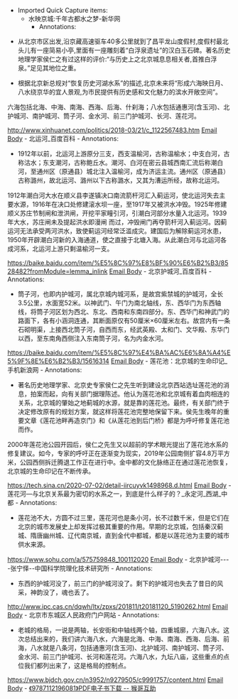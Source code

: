 - Imported Quick Capture items:
    - 水映京城:千年古都水之梦-新华网
        - Annotations:

* 从北京市区出发,沿京藏高速驱车40多公里就到了昌平龙山度假村,度假村最北头儿有一座简易小亭,里面有一座雕刻着“白浮泉遗址”的汉白玉石碑。著名历史地理学家侯仁之有过这样的评价:“与历史上之北京城息息相关者,首推白浮泉。”足见其地位之重。

* 根据北京新总规对“恢复历史河湖水系”的描述,北京未来将“形成六海映日月、八水绕京华的宜人景观,为市民提供有历史感和文化魅力的滨水开敞空间”。

六海包括北海、中海、南海、西海、后海、什刹海；八水包括通惠河(含玉河)、北护城河、南护城河、筒子河、金水河、前三门护城河、长河、莲花河。

http://www.xinhuanet.com/politics/2018-03/21/c_1122567483.htm [Email Body](https://files.todoist.com/6Urpa0WyC20tUqUriEAKm3TRI0SW22-V8rAdT7WPNz2swUWNGRyFi9MobhcPdsG_/by/21878347/as/file.html)
    - 北运河_百度百科
        - Annotations:

* 1912年以前，北运河上游原分三支，西支温榆河，古称温榆水；中支白河，古称沽水；东支潮河，古称鲍丘水。潮河、白河在密云县城西南汇流后称潮白河，至通州区（原通县）城北注入温榆河，成为济运主流。通州区（原通县）古称潞州，故北运河、潞州以下古称潞水，又其为漕运所经，故称北运河。

1912年潮白河大水在顺义县李遂镇决口南流箭杆河汇入蓟运河，使北运河失去主要水源，1916年在决口处修建滚水坝一座，至1917年又被洪水冲毁。1925年修建顺义苏庄节制闸和泄洪闸，开挖平家疃引河，引潮白河部分水量入北运河。1939年大水，苏庄闸未及提起洪水即漫闸
而过，冲毁闸门再夺箭杆河入蓟运河。因蓟运河无法承受两河洪水，致使蓟运河经常泛滥成灾。建国后为解除蓟运河水患，1950年开辟潮白河新的入海通道，使之直接于北塘入海。从此潮白河与北运河各成河系，北运河上游只剩温榆河一支。



https://baike.baidu.com/item/%E5%8C%97%E8%BF%90%E6%B2%B3/8528482?fromModule=lemma_inlink [Email Body](https://files.todoist.com/3ibZH1jAm_i-HaTJpHeK1dhtl-upJb6l3xHKme6hB4x3UZVJdRRNwYFclkj7ckOA/by/21878347/as/file.html)
    - 北京护城河_百度百科
        - Annotations:

* 筒子河，也即内护城河，属北京城内城河系，是故宫紫禁城的护城河，全长3.5公里，水面宽52米。以神武门、午门为南北轴线，东、西华门为东西轴线，将筒子河区划为西北、东北、西南和东南四部分。东、西华门和神武门的路面下，各有小涵洞连通，其断面原仅有50厘米×60厘米左右。故宫内有一条石砌明渠，上接西北筒子河，自西而东，经武英殿、太和门、文华殿、东华门以西，至东南角西侧注入东南筒子河，名为内金水河。



https://baike.baidu.com/item/%E5%8C%97%E4%BA%AC%E6%8A%A4%E5%9F%8E%E6%B2%B3/15616314 [Email Body](https://files.todoist.com/Ha4r7TYFVQvE3YJ6AND_FPnjth8KgZencLhK5KXiyJBlIEEHL0VrU78zAzGd8R81/by/21878347/as/file.html)
    - 莲花池：北京城的生命印记_手机新浪网
        - Annotations:

* 著名历史地理学家、北京史专家侯仁之先生听到建设北京西站选址莲花池的消息，拍案而起，向有关部门据理陈述。他认为莲花池和北京城有着血肉相连的关系，北京城的肇始之地蓟城的水源，就是靠的莲花池。最终，有关部门终于决定修改原有的规划方案，就这样将莲花池完整地保留下来。侯先生晚年的重要文章《莲花池畔再造京门》和《从莲花池到后门桥》都是为呼吁修复莲花池而作。

2000年莲花池公园开园后，侯仁之先生又以超前的学术眼光提出了莲花池水系的修复建议。如今，专家的呼吁正在逐渐变为现实，2019年公园南侧扩容4.8万平方米，公园西侧拆迁腾退工作正在进行中。金中都的文化脉络正在通过莲花池恢复，北京城的生命印记在不断传承。



https://tech.sina.cn/2020-07-02/detail-iircuyvk1498968.d.html [Email Body](https://files.todoist.com/G3IwtiBCh7ykXnvuP_Qw1CPRaXZ5CywSJcIEU2TYTjWkGO3G2UqB_EOihycHEfOD/by/21878347/as/file.html)
    - 莲花河—与北京关系最为密切的水系之一，到底是什么样子的？_永定河_西湖_中都
        - Annotations:

* 莲花池不大，方圆不过三里，莲花河也是条小河，长不过数千米，但是它们在北京的城市发展史上却发挥过极其重要的作用。早期的北京城，包括秦汉蓟城、隋唐幽州城、辽代南京城，直到金代中都城，都是以莲花池为主要的城市供水来源。



https://www.sohu.com/a/575759848_100112020 [Email Body](https://files.todoist.com/40bfiFdecKPazo70BZTKiWPu2E9rTsx21V2t0hQRgU2Pc15lc5clHnCs89kmTf_B/by/21878347/as/file.html)
    - 北京护城河----张宁怿--中国科学院理化技术研究所
        - Annotations:

* 东西的护城河没了，前三门的护城河没了。剩下的护城河也失去了昔日的风采，神韵没了，魂也丢了。



http://www.ipc.cas.cn/dqwh/ltx/zpxs/201811/t20181120_5190262.html [Email Body](https://files.todoist.com/ldTM0L4F2Xy7G5d1g-AvrnnNSmEGDy9gO6ffeBH6k-KUCvftLjmLRV58W1br1S-1/by/21878347/as/file.html)
    - 北京市东城区人民政府门户网站
        - Annotations:

* 老城的格局，一说是两轴，长安街和中轴线两个轴，四重城廓，六海八水。这次总结出来的，我们讲六海八水，六海是北海、中海、南海、西海、后海、前海，八水就是八条河，包括通惠河(含玉河)、北护城河、南护城河、筒子河、金水河、前三门护城河、长河和莲花河。六海八水，九坛八庙，这些重点的点位我们都列出来了，这是格局的控制点。



https://www.bjdch.gov.cn/n3952/n9279505/c9991757/content.html [Email Body](https://files.todoist.com/85_Gl3OFlLVedClFUG1ILL8o8ojL0GLKDyZgsn3bs2SMVj2sGKrwDvYlB4y_Nf6p/by/21878347/as/file.html)
    - [《9787112196081》PDF电子书下载 -- 猴哥互助](https://tampermonkey.getpdfnow.com/?key=9787112196081)
